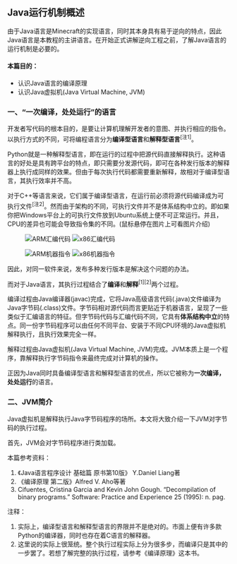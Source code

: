 ## Java运行机制概述
由于Java语言是Minecraft的实现语言，同时其本身具有易于逆向的特点，因此Java语言是本教程的主讲语言。在开始正式讲解逆向工程之前，了解Java语言的运行机制是必要的。
#### 本篇目的：
* 认识Java语言的编译原理
* 认识Java虚拟机(Java Virtual Machine, JVM)

### 一、“一次编译，处处运行”的语言

开发者写代码的根本目的，是要让计算机理解开发者的意图、并执行相应的指令。以执行方式的不同，可将编程语言分为**编译型语言**和**解释型语言**<sup>[注1]</sup>。

Python就是一种解释型语言，即在运行的过程中把源代码直接解释执行。这种语言的好处是具有跨平台的特点，即只需要分发源代码，即可在各种发行版本的解释器上执行成同样的效果。但由于每次执行代码都需要重新解释，故相对于编译型语言，其执行效率并不高。

对于C++等语言来说，它们属于编译型语言，在运行前必须将源代码编译成为可执行文件<sup>[注2]</sup>。然而由于架构的不同，可执行文件并不是体系结构中立的。即如果你把Windows平台上的可执行文件放到Ubuntu系统上便不可正常运行。并且，CPU的差异也可能会导致指令集的不同。(鼠标悬停在图片上可看图片介绍)

<figure class="thumbnails">
    <img src="part1/chapter1/pic/ARMasmcode.png" alt="ARM汇编代码" title="ARM汇编代码">
    <img src="part1/chapter1/pic/x86asmcode.png" alt="x86汇编代码" title="x86汇编代码">
</figure>

<figure class="thumbnails">
    <img src="part1/chapter1/pic/ARMmcode.png" alt="ARM机器指令" title="ARM机器指令">
    <img src="part1/chapter1/pic/x86mcode.png" alt="x86机器指令" title="x86机器指令">
</figure>

因此，对同一软件来说，发布多种发行版本是解决这个问题的办法。

而对于Java语言，其执行过程结合了**编译**和**解释**<sup>[1][2]</sup>两个过程。

编译过程由Java编译器(javac)完成，它将Java高级语言代码(.java)文件编译为Java字节码(.class)文件。字节码相对源代码而言更贴近于机器语言，呈现了一些类似于汇编语言的特征。但字节码代码与汇编代码不同，它具有**体系结构中立**的特点。同一份字节码程序可以由任何不同平台、安装于不同CPU环境的Java虚拟机解释执行，且执行效果完全一样。

解释过程由Java虚拟机(Java Virtual Machine, JVM)完成。JVM本质上是一个程序，靠解释执行字节码指令来最终完成对计算机的操作。

正因为Java同时具备编译型语言和解释型语言的优点，所以它被称为**一次编译，处处运行**的语言。

### 二、JVM简介
Java虚拟机是解释执行Java字节码程序的场所。本文将大致介绍一下JVM对字节码的执行过程。

首先，JVM会对字节码程序进行类加载。

本篇参考资料：
1. 《Java语言程序设计 基础篇 原书第10版》 Y.Daniel Liang著
2. 《编译原理 第二版》Alfred V. Aho等著
3. Cifuentes, Cristina Garcia and Kevin John Gough. “Decompilation of binary programs.” Software: Practice and Experience 25 (1995): n. pag.


注释：
1. 实际上，编译型语言和解释型语言的界限并不是绝对的。市面上便有许多款Python的编译器，同时也存在着C语言的解释器。
2. 这里说的实际上很笼统。整个执行过程实际上分为很多步，而编译只是其中的一步罢了。若想了解完整的执行过程，请参考《编译原理》这本书。